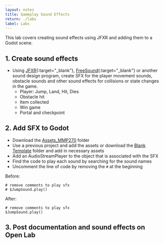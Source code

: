 ```yaml
---
layout: notes
title: Gameplay Sound Effects
return: ./labs
label: Labs
---
```


This lab covers creating sound effects using JFXR and adding them to a Godot scene.

## 1. Create sound effects
- Using [JFXR](https://jfxr.frozenfractal.com/){:target="_blank"}, [FreeSound](https://freesound.org/){:target="_blank"} or another sound design program, create SFX for the player movement sounds, obstacle sounds and other sound effects for collisions or state changes in the game.
	- Player: Jump, Land, Hit, Dies
	- Obstacle hit
	- Item collected
	- Win game
	- Portal and checkpoint

## 2. Add SFX to Godot
- Download the [Assets_MMP270](./Assets_MMP270.zip) folder
- Use a previous project and add the assets or download the [Blank Template](./Blank_Template_MMP270.zip) folder and add in necessary assets
- Add an AudioStreamPlayer to the object that is associated with the SFX
- Find the code to play each sound by searching for the sound names
- Uncomment the line of code by removing the `#` at the beginning

Before:

```
# remove comments to play sfx
# $JumpSound.play()
```

After:

```
# remove comments to play sfx
$JumpSound.play()
```

## 3. Post documentation and sound effects on Open Lab
